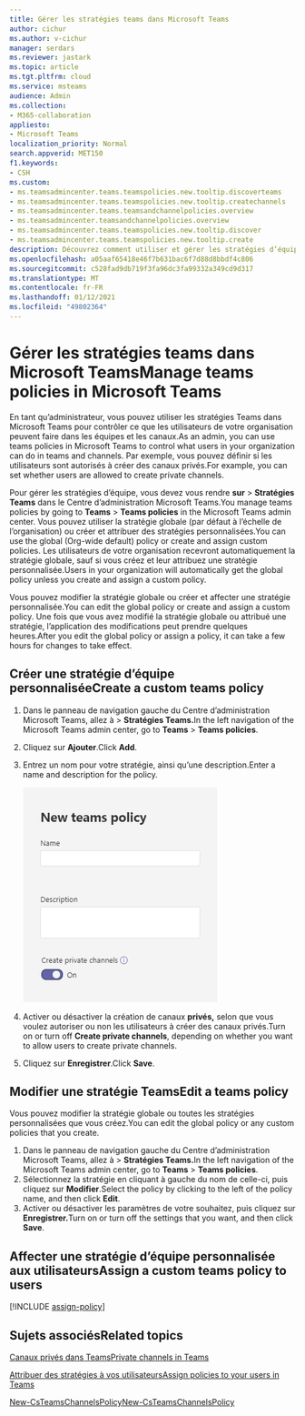 ```yaml
---
title: Gérer les stratégies teams dans Microsoft Teams
author: cichur
ms.author: v-cichur
manager: serdars
ms.reviewer: jastark
ms.topic: article
ms.tgt.pltfrm: cloud
ms.service: msteams
audience: Admin
ms.collection:
- M365-collaboration
appliesto:
- Microsoft Teams
localization_priority: Normal
search.appverid: MET150
f1.keywords:
- CSH
ms.custom:
- ms.teamsadmincenter.teams.teamspolicies.new.tooltip.discoverteams
- ms.teamsadmincenter.teams.teamspolicies.new.tooltip.createchannels
- ms.teamsadmincenter.teams.teamsandchannelpolicies.overview
- ms.teamsadmincenter.teamsandchannelpolicies.overview
- ms.teamsadmincenter.teams.teamspolicies.new.tooltip.discover
- ms.teamsadmincenter.teams.teamspolicies.new.tooltip.create
description: Découvrez comment utiliser et gérer les stratégies d’équipes dans votre organisation pour contrôler ce que les utilisateurs peuvent faire dans les équipes et les canaux.
ms.openlocfilehash: a05aaf65418e46f7b631bac6f7d88d8bbdf4c806
ms.sourcegitcommit: c528fad9db719f3fa96dc3fa99332a349cd9d317
ms.translationtype: MT
ms.contentlocale: fr-FR
ms.lasthandoff: 01/12/2021
ms.locfileid: "49802364"
---
```

# <a name="manage-teams-policies-in-microsoft-teams"></a><span data-ttu-id="02c83-103">Gérer les stratégies teams dans Microsoft Teams</span><span class="sxs-lookup"><span data-stu-id="02c83-103">Manage teams policies in Microsoft Teams</span></span>

<span data-ttu-id="02c83-104">En tant qu’administrateur, vous pouvez utiliser les stratégies Teams dans Microsoft Teams pour contrôler ce que les utilisateurs de votre organisation peuvent faire dans les équipes et les canaux.</span><span class="sxs-lookup"><span data-stu-id="02c83-104">As an admin, you can use teams policies in Microsoft Teams to control what users in your organization can do in teams and channels.</span></span> <span data-ttu-id="02c83-105">Par exemple, vous pouvez définir si les utilisateurs sont autorisés à créer des canaux privés.</span><span class="sxs-lookup"><span data-stu-id="02c83-105">For example, you can set whether users are allowed to create private channels.</span></span>

<span data-ttu-id="02c83-106">Pour gérer les stratégies d’équipe, vous devez vous rendre **sur**  >  **Stratégies Teams** dans le Centre d’administration Microsoft Teams.</span><span class="sxs-lookup"><span data-stu-id="02c83-106">You manage teams policies by going to **Teams** > **Teams policies** in the Microsoft Teams admin center.</span></span> <span data-ttu-id="02c83-107">Vous pouvez utiliser la stratégie globale (par défaut à l’échelle de l’organisation) ou créer et attribuer des stratégies personnalisées.</span><span class="sxs-lookup"><span data-stu-id="02c83-107">You can use the global (Org-wide default) policy or create and assign custom policies.</span></span> <span data-ttu-id="02c83-108">Les utilisateurs de votre organisation recevront automatiquement la stratégie globale, sauf si vous créez et leur attribuez une stratégie personnalisée.</span><span class="sxs-lookup"><span data-stu-id="02c83-108">Users in your organization will automatically get the global policy unless you create and assign a custom policy.</span></span>

<span data-ttu-id="02c83-109">Vous pouvez modifier la stratégie globale ou créer et affecter une stratégie personnalisée.</span><span class="sxs-lookup"><span data-stu-id="02c83-109">You can edit the global policy or create and assign a custom policy.</span></span> <span data-ttu-id="02c83-110">Une fois que vous avez modifié la stratégie globale ou attribué une stratégie, l’application des modifications peut prendre quelques heures.</span><span class="sxs-lookup"><span data-stu-id="02c83-110">After you edit the global policy or assign a policy, it can take a few hours for changes to take effect.</span></span>

## <a name="create-a-custom-teams-policy"></a><span data-ttu-id="02c83-111">Créer une stratégie d’équipe personnalisée</span><span class="sxs-lookup"><span data-stu-id="02c83-111">Create a custom teams policy</span></span>

1. <span data-ttu-id="02c83-112">Dans le panneau de navigation gauche du Centre d’administration Microsoft Teams, allez à  >  **Stratégies Teams.**</span><span class="sxs-lookup"><span data-stu-id="02c83-112">In the left navigation of the Microsoft Teams admin center, go to **Teams** > **Teams policies**.</span></span>
2. <span data-ttu-id="02c83-113">Cliquez sur **Ajouter**.</span><span class="sxs-lookup"><span data-stu-id="02c83-113">Click **Add**.</span></span>
3. <span data-ttu-id="02c83-114">Entrez un nom pour votre stratégie, ainsi qu’une description.</span><span class="sxs-lookup"><span data-stu-id="02c83-114">Enter a name and description for the policy.</span></span>

    ![Capture d’écran des paramètres de stratégie Teams](media/teams-policies.png)
4. <span data-ttu-id="02c83-116">Activer ou désactiver la création <a name="createchannels"></a> de canaux **privés,** selon que vous voulez autoriser ou non les utilisateurs à créer des canaux privés.</span><span class="sxs-lookup"><span data-stu-id="02c83-116">Turn on or turn off **Create private channels**, <a name="createchannels"> </a> depending on whether you want to allow users to create private channels.</span></span>

5. <span data-ttu-id="02c83-117">Cliquez sur **Enregistrer**.</span><span class="sxs-lookup"><span data-stu-id="02c83-117">Click **Save**.</span></span>

## <a name="edit-a-teams-policy"></a><span data-ttu-id="02c83-118">Modifier une stratégie Teams</span><span class="sxs-lookup"><span data-stu-id="02c83-118">Edit a teams policy</span></span>

<span data-ttu-id="02c83-119">Vous pouvez modifier la stratégie globale ou toutes les stratégies personnalisées que vous créez.</span><span class="sxs-lookup"><span data-stu-id="02c83-119">You can edit the global policy or any custom policies that you create.</span></span>

1. <span data-ttu-id="02c83-120">Dans le panneau de navigation gauche du Centre d’administration Microsoft Teams, allez à  >  **Stratégies Teams.**</span><span class="sxs-lookup"><span data-stu-id="02c83-120">In the left navigation of the Microsoft Teams admin center, go to **Teams** > **Teams policies**.</span></span>
2. <span data-ttu-id="02c83-121">Sélectionnez la stratégie en cliquant à gauche du nom de celle-ci, puis cliquez sur **Modifier**.</span><span class="sxs-lookup"><span data-stu-id="02c83-121">Select the policy by clicking to the left of the policy name, and then click **Edit**.</span></span>
3. <span data-ttu-id="02c83-122">Activer ou désactiver les paramètres de votre souhaitez, puis cliquez sur **Enregistrer.**</span><span class="sxs-lookup"><span data-stu-id="02c83-122">Turn on or turn off the settings that you want, and then click **Save**.</span></span>

## <a name="assign-a-custom-teams-policy-to-users"></a><span data-ttu-id="02c83-123">Affecter une stratégie d’équipe personnalisée aux utilisateurs</span><span class="sxs-lookup"><span data-stu-id="02c83-123">Assign a custom teams policy to users</span></span>

[!INCLUDE [assign-policy](includes/assign-policy.md)]

## <a name="related-topics"></a><span data-ttu-id="02c83-124">Sujets associés</span><span class="sxs-lookup"><span data-stu-id="02c83-124">Related topics</span></span>

[<span data-ttu-id="02c83-125">Canaux privés dans Teams</span><span class="sxs-lookup"><span data-stu-id="02c83-125">Private channels in Teams</span></span>](private-channels.md)

[<span data-ttu-id="02c83-126">Attribuer des stratégies à vos utilisateurs</span><span class="sxs-lookup"><span data-stu-id="02c83-126">Assign policies to your users in Teams</span></span>](assign-policies.md)

[<span data-ttu-id="02c83-127">New-CsTeamsChannelsPolicy</span><span class="sxs-lookup"><span data-stu-id="02c83-127">New-CsTeamsChannelsPolicy</span></span>](https://docs.microsoft.com/powershell/module/skype/new-csteamschannelspolicy?view=skype-ps)
